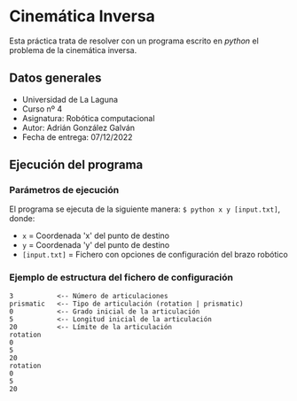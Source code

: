 # Cinemática Inversa
Esta práctica trata de resolver con un programa escrito en _python_ el problema de la cinemática inversa.

## Datos generales
- Universidad de La Laguna
- Curso nº 4
- Asignatura: Robótica computacional
- Autor: Adrián González Galván
- Fecha de entrega: 07/12/2022

## Ejecución del programa
### Parámetros de ejecución
El programa se ejecuta de la siguiente manera:
`$ python x y [input.txt]`, donde:
- `x` = Coordenada 'x' del punto de destino
- `y` = Coordenada 'y' del punto de destino
- `[input.txt]` = Fichero con opciones de configuración del brazo robótico
### Ejemplo de estructura del fichero de configuración
```
3           <-- Número de articulaciones
prismatic   <-- Tipo de articulación (rotation | prismatic)
0           <-- Grado inicial de la articulación
5           <-- Longitud inicial de la articulación
20          <-- Límite de la articulación
rotation
0
5
20
rotation
0
5
20
```
